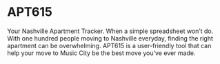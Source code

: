 # APT615
Your Nashville Apartment Tracker. When a simple spreadsheet won’t do. With one hundred people moving to Nashville everyday, finding the right apartment can be overwhelming. APT615 is a user-friendly tool that can help your move to Music City be the best move you’ve ever made.